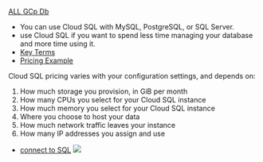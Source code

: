[ALL GCp Db ](https://cloud.google.com/products/databases?hl=en)
- You can use Cloud SQL with MySQL, PostgreSQL, or SQL Server.
- use Cloud SQL if you want to spend less time managing your database and more time using it.
- [Key Terms](https://cloud.google.com/sql/docs/key-terms)
- [Pricing Example](https://cloud.google.com/sql/docs/pricing-examples)

Cloud SQL pricing varies with your configuration settings, and depends on:

1. How much storage you provision, in GiB per month
2. How many CPUs you select for your Cloud SQL instance
3. How much memory you select for your Cloud SQL instance
4. Where you choose to host your data
5. How much network traffic leaves your instance
6. How many IP addresses you assign and use

- [connect to SQL](https://cloud.google.com/sql/docs/mysql/connect-overview)
![](https://cloud.google.com/static/sql/images/intro2.png)
